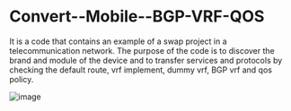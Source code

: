 # Convert--Mobile--BGP-VRF-QOS

It is a code that contains an example of a swap project in a telecommunication network. The purpose of the code is to discover the brand and module of the device and to transfer services and protocols by checking the default route, vrf implement, dummy vrf, BGP vrf and qos policy.

![image](https://user-images.githubusercontent.com/96883175/161434051-76df720d-3452-4261-a0c8-7cd922bd02f2.png)


